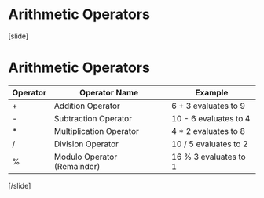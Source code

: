 # Arithmetic Operators

[slide]
# Arithmetic Operators

| Operator|Operator Name|Example|
| --- | --- | --- |
| +	|Addition Operator|	6 + 3 evaluates to 9|
| -	|Subtraction Operator|	10 - 6 evaluates to 4|
| *	|Multiplication Operator|	4 * 2 evaluates to 8|
| /	|Division Operator	|10 / 5 evaluates to 2|
| %	|Modulo Operator (Remainder)|16 % 3 evaluates to 1|

[/slide]